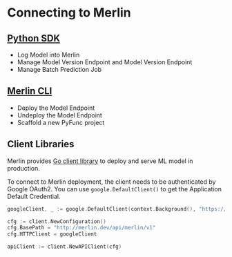 # Connecting to Merlin

## [Python SDK](./python-sdk.md)

- Log Model into Merlin
- Manage Model Version Endpoint and Model Version Endpoint
- Manage Batch Prediction Job

## [Merlin CLI](./merlin-cli.md)

- Deploy the Model Endpoint
- Undeploy the Model Endpoint
- Scaffold a new PyFunc project

## Client Libraries

Merlin provides [Go client library](../../api/client/) to deploy and serve ML model in production.

To connect to Merlin deployment, the client needs to be authenticated by Google OAuth2. You can use `google.DefaultClient()` to get the Application Default Credential.

```go
googleClient, _ := google.DefaultClient(context.Background(), "https://www.googleapis.com/auth/userinfo.email")

cfg := client.NewConfiguration()
cfg.BasePath = "http://merlin.dev/api/merlin/v1"
cfg.HTTPClient = googleClient

apiClient := client.NewAPIClient(cfg)
```
